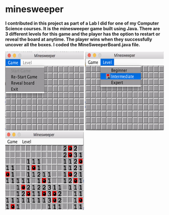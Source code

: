 # minesweeper

**I contributed in this project as part of a Lab I did for one of my Computer Science courses. It is the minesweeper game built using Java. There are 3 different levels for this game and the player has the option to restart or reveal the board at anytime. The player wins when they successfully uncover all the boxes. I coded the MineSweeperBoard.java file.**

<img src="https://github.com/SavidBasnyat/minesweeper/blob/main/menu.png" width="250" height="250">
<img src="https://github.com/SavidBasnyat/minesweeper/blob/main/level.png" width="250" height="250">
<img src="https://github.com/SavidBasnyat/minesweeper/blob/main/reveal.png" width="250" height="250">

